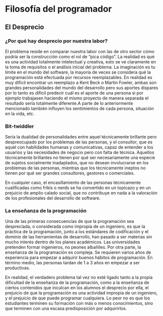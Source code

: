 # Filosofía del programador

## El Desprecio

### ¿Por qué hay desprecio por nuestra labor?

El problema reside en comparar nuestra labor con las de otro sector cómo podría ser la construcción como el rol de “pica
código”. La realidad es qué es una actividad totalmente intelectual y creativa, esto se ve claramente en la toma de
requisitos o el análisis inicial del problema. La imaginación es tu límite en el mundo del software, la mayoría de veces
se considera qué la programación está efectuada por recursos reemplazables. En realidad es muy difícil encontrar un
reemplazo a Kent Beck o Martin Fowler, ambas son grandes personalidades del mundo del desarrollo pero sus aportes
dispares por lo tanto es difícil predecir cuál es el aporte de una persona si por ejemplo trabajasen haciendo el mismo
proyecto de manera separada el resultado sería totalmente diferente.A parte de lo anteriormente mencionado también
influyen los sentimientos de cada persona, situación en la vida, etc.

### Bit-twiddler

Sería la dualidad de personalidades entre aquel técnicamente brillante pero despreocupado por los problemas de las
personas, y el consultor, que es aquel con habilidades humanas y comunicativas, capaz de entender a los usuarios y las
necesidades de negocio pero con falta de técnica. Aquellos técnicamente brillantes no tienen por qué ser necesariamente una especie de sujetos
socialmente inadaptados, que no desean involucrarse en los problemas de las personas, mientras que los técnicamente
ineptos no tienen por qué ser grandes consultores, gestores o comerciales.

En cualquier caso, el encasillamiento de las personas técnicamente cualificadas como frikis o nerds se ha convertido en
un topicazo y en un prejuicio de amplio calado social, que no contribuye en nada a la valoración de los profesionales
del desarrollo de software.

### La enseñanza de la programación

Una de las primeras consecuencias de que la programación sea despreciada, o considerada como impropia de un ingeniero,
es que la práctica de la programación, junto a los estándares de codificación y el dominio de las herramientas de
desarrollo, han pasado a ser materias sin mucho interés dentro de los planes académicos. Las universidades pretenden
formar ingenieros, no peones albañiles. Por otra parte, la enseñanza de la programación es compleja. Se requieren varios
años de experiencia para empezar a adquirir buenos hábitos de programación. En término medio, las personas tardan de 1 a
3 años en empezar a ser productivas.

En realidad, el verdadero problema tal vez no esté ligado tanto a la propia dificultad de la enseñanza de la
programación, como a la enseñanza de ciertos contenidos que inculcan en los alumnos el desprecio por ella, el prejuicio
de que la programación es una actividad impropia de un ingeniero, y el prejuicio de que puede programar cualquiera. Lo
peor no es que los estudiantes terminen su formación con más o menos conocimientos, sino que terminen con una escasa
predisposición por adquirirlos.

